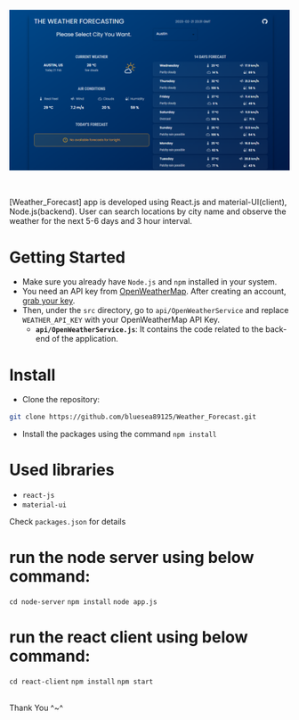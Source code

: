 ![Application screenshot](./react-client/public/screenshot.png)

<br/>

[Weather_Forecast] app is developed using React.js and material-UI(client), Node.js(backend). User can search locations by city name and observe the weather for the next 5-6 days and 3 hour interval.

# Getting Started

- Make sure you already have `Node.js` and `npm` installed in your system.
- You need an API key from [OpenWeatherMap](https://openweathermap.org/). After creating an account, [grab your key](https://home.openweathermap.org/api_keys).
- Then, under the `src` directory, go to `api/OpenWeatherService` and replace `WEATHER_API_KEY` with your OpenWeatherMap API Key.
  - **`api/OpenWeatherService.js`**: It contains the code related to the back-end of the application.

# Install

- Clone the repository:

```bash
git clone https://github.com/bluesea89125/Weather_Forecast.git

```

- Install the packages using the command `npm install`

# Used libraries

- `react-js`
- `material-ui`

Check `packages.json` for details

# run the node server using below command: 
`cd node-server`
`npm install`
`node app.js`

# run the react client using below command:
`cd react-client`
`npm install`
`npm start`

<br/>
Thank You ^~^
